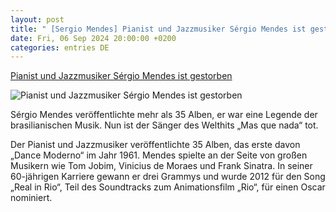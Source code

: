 ```yaml
---
layout: post
title: " [Sergio Mendes] Pianist und Jazzmusiker Sérgio Mendes ist gestorben"
date: Fri, 06 Sep 2024 20:00:00 +0200
categories: entries DE
---
```

[Pianist und Jazzmusiker Sérgio Mendes ist gestorben](https://ga.de/news/panorama/pianist-und-jazzmusiker-sergio-mendes-ist-gestorben_aid-118676665)

![Pianist und Jazzmusiker Sérgio Mendes ist gestorben](https://ga.de/imgs/93/2/1/1/3/9/9/6/7/9/tok_06b8821efbcb31684dc3c36f154d0cfe/w1200_h630_x793_y1050_w3zawhqllq-v12-ax-s2048-c86235efb9bc1f47.jpeg)

Sérgio Mendes veröffentlichte mehr als 35 Alben, er war eine Legende der brasilianischen Musik. Nun ist der Sänger des Welthits „Mas que nada“ tot.

Der Pianist und Jazzmusiker veröffentlichte 35 Alben, das erste davon „Dance Moderno“ im Jahr 1961. Mendes spielte an der Seite von großen Musikern wie Tom Jobim, Vinicius de Moraes und Frank Sinatra. In seiner 60-jährigen Karriere gewann er drei Grammys und wurde 2012 für den Song „Real in Rio“, Teil des Soundtracks zum Animationsfilm „Rio“, für einen Oscar nominiert.

